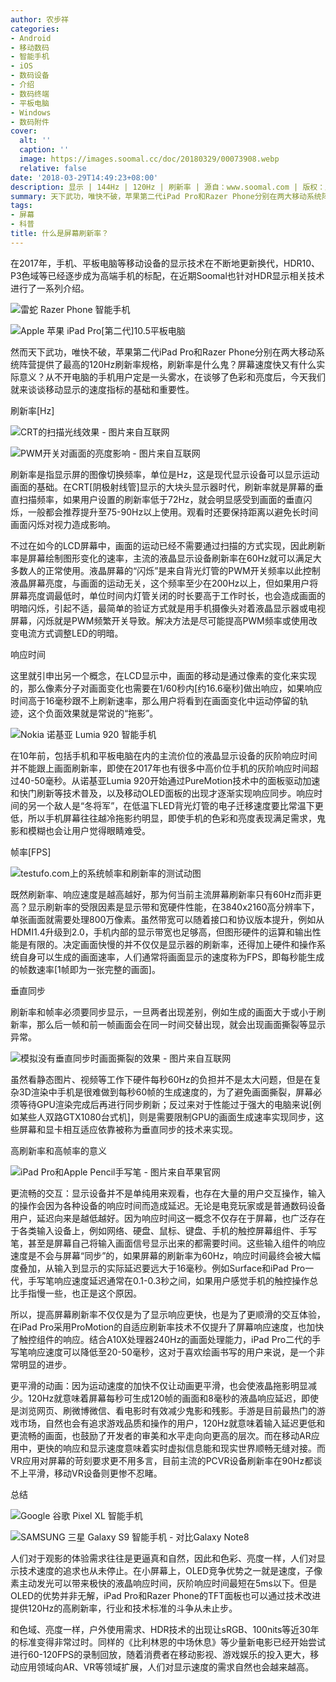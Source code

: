 ```yaml
---
author: 农步祥
categories:
- Android
- 移动数码
- 智能手机
- iOS
- 数码设备
- 介绍
- 数码终端
- 平板电脑
- Windows
- 数码附件
cover:
  alt: ''
  caption: ''
  image: https://images.soomal.cc/doc/20180329/00073908.webp
  relative: false
date: '2018-03-29T14:49:23+08:00'
description: 显示 | 144Hz | 120Hz | 刷新率 | 源自：www.soomal.com | 版权：原创 |  平均/总评分：08.59/189
summary: 天下武功，唯快不破，苹果第二代iPad Pro和Razer Phone分别在两大移动系统阵营提供了最高的120Hz刷新率规格，刷新率是什么鬼？屏幕速度快又有什么实际意义？从不玩电脑的手机用户定然是一头雾水，在谈够了色彩和亮度后，今天我们就来谈谈移动显示的速度指标的重要性。
tags:
- 屏幕
- 科普
title: 什么是屏幕刷新率？
---
```


在2017年，手机、平板电脑等移动设备的显示技术在不断地更新换代，HDR10、P3色域等已经逐步成为高端手机的标配，在近期Soomal也针对HDR显示相关技术进行了一系列介绍。



![雷蛇 Razer Phone 智能手机](https://images.soomal.cc/doc/20180321/00073667_01.webp)



![Apple 苹果 iPad Pro[第二代]10.5平板电脑](https://images.soomal.cc/doc/20180323/00073716_01.webp)



然而天下武功，唯快不破，苹果第二代iPad Pro和Razer Phone分别在两大移动系统阵营提供了最高的120Hz刷新率规格，刷新率是什么鬼？屏幕速度快又有什么实际意义？从不开电脑的手机用户定是一头雾水，在谈够了色彩和亮度后，今天我们就来谈谈移动显示的速度指标的基础和重要性。



刷新率[Hz]



![CRT的扫描光线效果 - 图片来自互联网](https://images.soomal.cc/doc/20180329/00073884_01.webp)



![PWM开关对画面的亮度影响 - 图片来自互联网](https://images.soomal.cc/doc/20180329/00073886_01.webp)



刷新率是指显示屏的图像切换频率，单位是Hz，这是现代显示设备可以显示运动画面的基础。在CRT[阴极射线管]显示的大块头显示器时代，刷新率就是屏幕的垂直扫描频率，如果用户设置的刷新率低于72Hz，就会明显感受到画面的垂直闪烁，一般都会推荐提升至75-90Hz以上使用。观看时还要保持距离以避免长时间画面闪烁对视力造成影响。



不过在如今的LCD屏幕中，画面的运动已经不需要通过扫描的方式实现，因此刷新率是屏幕绘制图形变化的速率，主流的液晶显示设备刷新率在60Hz就可以满足大多数人的正常使用。液晶屏幕的“闪烁”是来自背光灯管的PWM开关频率以此控制液晶屏幕亮度，与画面的运动无关，这个频率至少在200Hz以上，但如果用户将屏幕亮度调最低时，单位时间内灯管关闭的时长要高于工作时长，也会造成画面的明暗闪烁，引起不适，最简单的验证方式就是用手机摄像头对着液晶显示器或电视屏幕，闪烁就是PWM频繁开关导致。解决方法是尽可能提高PWM频率或使用改变电流方式调整LED的明暗。



响应时间



这里就引申出另一个概念，在LCD显示中，画面的移动是通过像素的变化来实现的，那么像素分子对画面变化也需要在1/60秒内[约16.6毫秒]做出响应，如果响应时间高于16毫秒跟不上刷新速率，那么用户将看到在画面变化中运动停留的轨迹，这个负面效果就是常说的“拖影”。



![Nokia 诺基亚 Lumia 920 智能手机](https://images.soomal.cc/doc/20121227/00026041.webp)



在10年前，包括手机和平板电脑在内的主流价位的液晶显示设备的灰阶响应时间并不能跟上画面刷新率，即使在2017年也有很多中高价位手机的灰阶响应时间超过40-50毫秒。从诺基亚Lumia 920开始通过PureMotion技术中的面板驱动加速和快门刷新等技术普及，以及移动OLED面板的出现才逐渐实现响应同步。响应时间的另一个敌人是“冬将军”，在低温下LED背光灯管的电子迁移速度要比常温下更低，所以手机屏幕往往越冷拖影约明显，即使手机的色彩和亮度表现满足需求，鬼影和模糊也会让用户觉得眼睛难受。



帧率[FPS]



![testufo.com上的系统帧率和刷新率的测试动图](https://images.soomal.cc/doc/20180329/00073909.webp)



既然刷新率、响应速度是越高越好，那为何当前主流屏幕刷新率只有60Hz而非更高？显示刷新率的受限因素是显示带和宽硬件性能，在3840x2160高分辨率下，单张画面就需要处理800万像素。虽然带宽可以随着接口和协议版本提升，例如从HDMI1.4升级到2.0，手机内部的显示带宽也足够高，但图形硬件的运算和输出性能是有限的。决定画面快慢的并不仅仅是显示器的刷新率，还得加上硬件和操作系统自身可以生成的画面速率，人们通常将画面显示的速度称为FPS，即每秒能生成的帧数速率[1帧即为一张完整的画面]。



垂直同步



刷新率和帧率必须要同步显示，一旦两者出现差别，例如生成的画面大于或小于刷新率，那么后一帧和前一帧画面会在同一时间交替出现，就会出现画面撕裂等显示异常。



![模拟没有垂直同步时画面撕裂的效果 - 图片来自互联网](https://images.soomal.cc/doc/20180329/00073885.webp)



虽然看静态图片、视频等工作下硬件每秒60Hz的负担并不是太大问题，但是在复杂3D渲染中手机是很难做到每秒60帧的生成速度的，为了避免画面撕裂，屏幕必须等待GPU渲染完成后再进行同步刷新；反过来对于性能过于强大的电脑来说[例如某些人双路GTX1080台式机]，则是需要限制GPU的画面生成速率实现同步，这些屏幕和显卡相互适应依靠被称为垂直同步的技术来实现。



高刷新率和高帧率的意义



![iPad Pro和Apple Pencil手写笔 - 图片来自苹果官网](https://images.soomal.cc/doc/20180329/00073908.webp)



更流畅的交互：显示设备并不是单纯用来观看，也存在大量的用户交互操作，输入的操作会因为各种设备的响应时间而造成延迟。无论是电竞玩家或是普通数码设备用户，延迟向来是越低越好。因为响应时间这一概念不仅存在于屏幕，也广泛存在于各类输入设备上，例如网络、硬盘、鼠标、键盘、手机的触控屏幕组件、手写笔，甚至是屏幕自己将输入画面信号显示出来的都需要时间。这些输入组件的响应速度是不会与屏幕“同步”的，如果屏幕的刷新率为60Hz，响应时间最终会被大幅度叠加，从输入到显示的实际延迟要远大于16毫秒。例如Surface和iPad Pro一代，手写笔响应速度延迟通常在0.1-0.3秒之间，如果用户感觉手机的触控操作总比手指慢一些，也正是这个原因。



所以，提高屏幕刷新率不仅仅是为了显示响应更快，也是为了更顺滑的交互体验，在iPad Pro采用ProMotion的自适应刷新率技术不仅提升了屏幕响应速度，也加快了触控组件的响应。结合A10X处理器240Hz的画面处理能力，iPad Pro二代的手写笔响应速度可以降低至20-50毫秒，这对于喜欢绘画书写的用户来说，是一个非常明显的进步。



更平滑的动画：因为运动速度的加快不仅让动画更平滑，也会使液晶拖影明显减少。120Hz就意味着屏幕每秒可生成120帧的画面和8毫秒的液晶响应延迟，即使是浏览网页、刷微博微信、看电影时有效减少鬼影和残影。手游是目前最热门的游戏市场，自然也会有追求游戏品质和操作的用户，120Hz就意味着输入延迟更低和更流畅的画面，也鼓励了开发者的审美和水平走向向更高的层次。而在移动AR应用中，更快的响应和显示速度意味着实时虚拟信息能和现实世界顺畅无缝对接。而VR应用对屏幕的苛刻要求更不用多言，目前主流的PCVR设备刷新率在90Hz都谈不上平滑，移动VR设备则更惨不忍睹。



总结



![Google 谷歌 Pixel XL 智能手机](https://images.soomal.cc/doc/20170406/00067243_01.webp)



![SAMSUNG 三星 Galaxy S9 智能手机 - 对比Galaxy Note8](https://images.soomal.cc/doc/20180317/00073624_01.webp)



人们对于观影的体验需求往往是更逼真和自然，因此和色彩、亮度一样，人们对显示技术速度的追求也从未停止。在小屏幕上，OLED竞争优势之一就是速度，子像素主动发光可以带来极快的液晶响应时间，灰阶响应时间最短在5ms以下。但是OLED的优势并非无解，iPad Pro和Razer Phone的TFT面板也可以通过技术改进提供120Hz的高刷新率，行业和技术标准的斗争从未止步。



和色域、亮度一样，户外使用需求、HDR技术的出现让sRGB、100nits等近30年的标准变得非常过时。同样的《比利林恩的中场休息》等少量新电影已经开始尝试进行60-120FPS的录制回放，随着消费者在移动影视、游戏娱乐的投入更大，移动应用领域向AR、VR等领域扩展，人们对显示速度的需求自然也会越来越高。